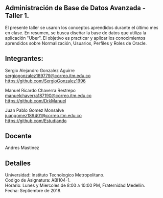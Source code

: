 ## Administración de Base de Datos Avanzada - Taller 1.

El presente taller se usaron los conceptos aprendidos durante el último mes en clase.
En resumen, se busca diseñar la base de datos que utiliza la aplicación "Uber".
El objetivo es practicar y aplicar los conocimientos aprendidos sobre Normalización, Usuarios, Perfiles y Roles de Oracle.

## Integrantes:

Sergio Alejandro Gonzalez Aguirre  
sergiogonzalez189779@correo.itm.edu.co  
https://github.com/SergioGonzalez1996  

Manuel Ricardo Chaverra Restrepo  
manuelchaverra187190@correo.itm.edu.co  
https://github.com/DrkManuel  

Juan Pablo Gomez Monsalve  
juangomez189401@correo.itm.edu.co  
https://github.com/Estudiando  

## Docente

Andres Mastinez

## Detalles

Universidad: Instituto Tecnologico Metropolitano.  
Codigo de Asignatura: ABI104-1.  
Horario: Lunes y Miercoles de 8:00 a 10:00 PM, Fraternidad Medellin.  
Fecha: Septiembre de 2018.  
